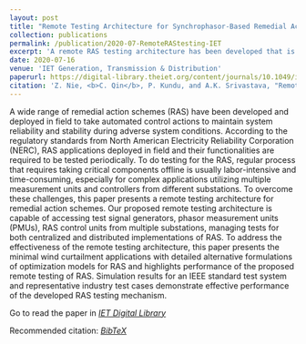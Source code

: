 ```yaml
---
layout: post
title: "Remote Testing Architecture for Synchrophasor-Based Remedial Action Schemes"
collection: publications
permalink: /publication/2020-07-RemoteRAStesting-IET
excerpt: 'A remote RAS testing architecture has been developed that is capable of accessing test signal generators, phasor measurement units (PMUs), RAS control units from multiple substations, managing tests for both centralized and distributed implementations of RAS.'
date: 2020-07-16
venue: 'IET Generation, Transmission & Distribution'
paperurl: https://digital-library.theiet.org/content/journals/10.1049/iet-gtd.2020.0200
citation: 'Z. Nie, <b>C. Qin</b>, P. Kundu, and A.K. Srivastava, "Remote Testing Architecture for Synchrophasor-Based Remedial Action Schemes", IET Generation, Transmission & Distribution, 2020, 14, (19), p. 4060-4068, DOI: 10.1049/iet-gtd.2020.0200. - <a href = "http://chuanqin1230.github.io/downloads/2020-07-RemoteRAStesting-IET.bib">[BibTeX]</a>'
---
```


A wide range of remedial action schemes (RAS) have been developed and deployed in field to take automated control actions to maintain system reliability and stability during adverse system conditions. According to the regulatory standards from North American Electricity Reliability Corporation (NERC), RAS applications deployed in field and their functionalities are required to be tested periodically. To do testing for the RAS, regular process that requires taking critical components offline is usually labor-intensive and time-consuming, especially for complex applications utilizing multiple measurement units and controllers from different substations. To overcome these challenges, this paper presents a remote testing architecture for remedial action schemes. Our proposed remote testing architecture is capable of accessing test signal generators, phasor measurement units (PMUs), RAS control units from multiple substations, managing tests for both centralized and distributed implementations of RAS. To address the effectiveness of the remote testing architecture, this paper presents the minimal wind curtailment applications with detailed alternative formulations of optimization models for RAS and highlights performance of the proposed remote testing of RAS. Simulation results for an IEEE standard test system and representative industry test cases demonstrate effective performance of the developed RAS testing mechanism.

Go to read the paper in [*<u>IET Digital Library</u>*](https://digital-library.theiet.org/content/journals/10.1049/iet-gtd.2020.0200)

Recommended citation: [*<u>BibTeX</u>*](http://chuanqin1230.github.io/downloads/2020-07-RemoteRAStesting-IET.bib)


